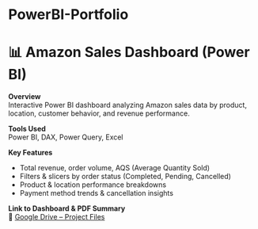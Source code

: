 # PowerBI-Portfolio
# 📊 Amazon Sales Dashboard (Power BI)

**Overview**  
Interactive Power BI dashboard analyzing Amazon sales data by product, location, customer behavior, and revenue performance.

**Tools Used**  
Power BI, DAX, Power Query, Excel

**Key Features**  
- Total revenue, order volume, AQS (Average Quantity Sold)  
- Filters & slicers by order status (Completed, Pending, Cancelled)  
- Product & location performance breakdowns  
- Payment method trends & cancellation insights

**Link to Dashboard & PDF Summary**  
📂 [Google Drive – Project Files](https://drive.google.com/drive/folders/1QH9K-LZO2YtLauLQSrX5d4kB9oR-Z8Kj?usp=drive_link)
